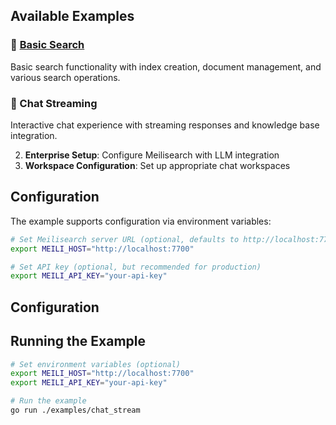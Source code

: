 ## Available Examples

### 📝 [Basic Search](../search)
Basic search functionality with index creation, document management, and various search operations.

### 💬 Chat Streaming
Interactive chat experience with streaming responses and knowledge base integration.

2. **Enterprise Setup**: Configure Meilisearch with LLM integration
3. **Workspace Configuration**: Set up appropriate chat workspaces

## Configuration

The example supports configuration via environment variables:

```bash
# Set Meilisearch server URL (optional, defaults to http://localhost:7700)
export MEILI_HOST="http://localhost:7700"

# Set API key (optional, but recommended for production)
export MEILI_API_KEY="your-api-key"
```

## Configuration

## Running the Example

```bash
# Set environment variables (optional)
export MEILI_HOST="http://localhost:7700"
export MEILI_API_KEY="your-api-key"

# Run the example
go run ./examples/chat_stream
```